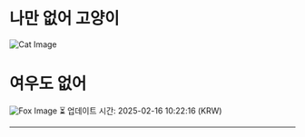 
# 나만 없어 고양이

![Cat Image](https://cdn2.thecatapi.com/images/cra.jpg)

# 여우도 없어
![Fox Image](https://randomfox.ca/images/111.jpg)
⏳ 업데이트 시간: 2025-02-16 10:22:16 (KRW)

---
